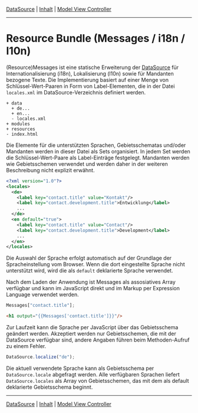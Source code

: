 [DataSource](datasource.md) | [Inhalt](README.md#resource-bundle-i18n--l19n) | [Model View Controller](mvc.md)
- - -

# Resource Bundle (Messages / i18n / l10n)

(Resource)Messages ist eine statische Erweiterung der
[DataSource](datasource.md) f&uuml;r Internationalisierung (i18n), Lokalisierung
(l10n) sowie f&uuml;r Mandanten bezogene Texte. Die Implementierung basiert auf
einer Menge von Schl&uuml;ssel-Wert-Paaren in Form von Label-Elementen, die in
der Datei `locales.xml` im DataSource-Verzeichnis definiert werden.

```
+ data
  + de...
  + en...
  - locales.xml
+ modules
+ resources
- index.html
```

Die Elemente f&uuml;r die unterst&uuml;tzten Sprachen, Gebietsschematas und/oder
Mandanten werden in dieser Datei als Sets organisiert. In jedem Set werden die
Schl&uuml;ssel-Wert-Paare als Label-Eintr&auml;ge festgelegt. Mandanten werden
wie Gebietsschemen verwendet und werden daher in der weiteren Beschreibung nicht
explizit erw&auml;hnt.

```xml
<?xml version="1.0"?>
<locales>
  <de>
    <label key="contact.title" value="Kontakt"/>
    <label key="contact.development.title">Entwicklung</label>
    ...
  </de>
  <en default="true">
    <label key="contact.title" value="Contact"/>
    <label key="contact.development.title">Development</label>
    ...
  </en>
</locales>
```

Die Auswahl der Sprache erfolgt automatisch auf der Grundlage der 
Spracheinstellung vom Browser. Wenn die dort eingestellte Sprache nicht
unterst&uuml;tzt wird, wird die als `default` deklarierte Sprache verwendet.

Nach dem Laden der Anwendung ist Messages als assosiatives Array verf&uuml;gbar
und kann im JavaScript direkt und im Markup per Expression Language verwendet
werden.

```javascript
Messages["contact.title"];
```

```html
<h1 output="{{Messages['contact.title']}}"/>
```

Zur Laufzeit kann die Sprache per JavaScript &uuml;ber das Gebietsschema
ge&auml;ndert werden. Akzeptiert werden nur Gebietsschemen, die mit der
DataSource verf&uuml;gbar sind, andere Angaben f&uuml;hren beim Methoden-Aufruf
zu einem Fehler.

```javascript
DataSource.localize("de");
```

Die aktuell verwendete Sprache kann als Gebietsschema per `DataSource.locale`
abgefragt werden. Alle verf&uuml;gbaren Sprachen liefert `DataSource.locales`
als Array von Gebietsschemen, das mit dem als default deklarierte Gebietsschema
beginnt.


- - -

[DataSource](datasource.md) | [Inhalt](README.md#resource-bundle) | [Model View Controller](mvc.md)
